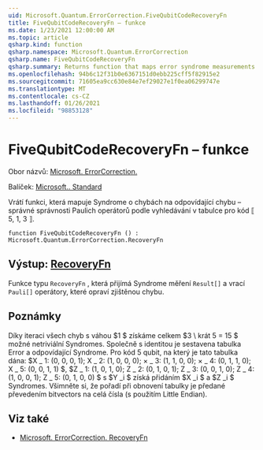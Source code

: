 ```yaml
---
uid: Microsoft.Quantum.ErrorCorrection.FiveQubitCodeRecoveryFn
title: FiveQubitCodeRecoveryFn – funkce
ms.date: 1/23/2021 12:00:00 AM
ms.topic: article
qsharp.kind: function
qsharp.namespace: Microsoft.Quantum.ErrorCorrection
qsharp.name: FiveQubitCodeRecoveryFn
qsharp.summary: Returns function that maps error syndrome measurements to the appropriate error-correcting Pauli operators by table lookup for the ⟦5, 1, 3⟧ quantum code.
ms.openlocfilehash: 94b6c12f31b0e6367151d0ebb225cff5f82915e2
ms.sourcegitcommit: 71605ea9cc630e84e7ef29027e1f0ea06299747e
ms.translationtype: MT
ms.contentlocale: cs-CZ
ms.lasthandoff: 01/26/2021
ms.locfileid: "98853128"
---
```

# <a name="fivequbitcoderecoveryfn-function"></a>FiveQubitCodeRecoveryFn – funkce

Obor názvů: [Microsoft. ErrorCorrection.](xref:Microsoft.Quantum.ErrorCorrection)

Balíček: [Microsoft.. Standard](https://nuget.org/packages/Microsoft.Quantum.Standard)


Vrátí funkci, která mapuje Syndrome o chybách na odpovídající chybu – správné správnosti Paulich operátorů podle vyhledávání v tabulce pro kód ⟦ 5, 1, 3 ⟧.

```qsharp
function FiveQubitCodeRecoveryFn () : Microsoft.Quantum.ErrorCorrection.RecoveryFn
```


## <a name="output--recoveryfn"></a>Výstup: [RecoveryFn](xref:Microsoft.Quantum.ErrorCorrection.RecoveryFn)

Funkce typu `RecoveryFn` , která přijímá Syndrome měření `Result[]` a vrací `Pauli[]` operátory, které opraví zjištěnou chybu.

## <a name="remarks"></a>Poznámky

Díky iteraci všech chyb s váhou $1 $ získáme celkem $3 \ krát 5 = 15 $ možné netriviální Syndromes.
Společně s identitou je sestavena tabulka Error a odpovídající Syndrome. Pro kód 5 qubit, na který je tato tabulka dána: $X \_ 1: (0, 0, 0, 1); X \_ 2: (1, 0, 0, 0); × \_ 3: (1, 1, 0, 0); × \_ 4: (0, 1, 1, 0); X \_ 5: (0, 0, 1, 1) $, $Z \_ 1: (1, 0, 1, 0); Z \_ 2: (0, 1, 0, 1); Z \_ 3: (0, 0, 1, 0); Z \_ 4: (1, 0, 0, 1); Z \_ 5: (0, 1, 0, 0) $ s $Y _i $ získá přidáním $X _i $ a $Z _i $ Syndromes. Všimněte si, že pořadí při obnovení tabulky je předané převedením bitvectors na celá čísla (s použitím Little Endian).

## <a name="see-also"></a>Viz také

- [Microsoft. ErrorCorrection. RecoveryFn](xref:Microsoft.Quantum.ErrorCorrection.RecoveryFn)